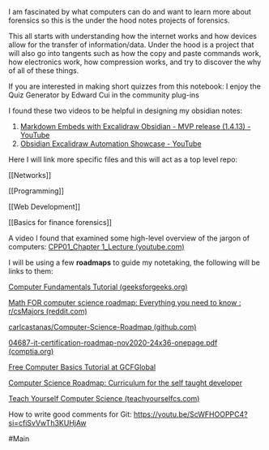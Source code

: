 I am fascinated by what computers can do and want to learn more about forensics so this is the under the hood notes projects of forensics.

This all starts with understanding how the internet works and how devices allow for the transfer of information/data. Under the hood is a project that will also go into tangents such as how the copy and paste commands work, how electronics work, how compression works, and try to discover the why of all of these things.

If you are interested in making short quizzes from this notebook: I enjoy the Quiz Generator by Edward Cui in the community plug-ins

I found these two videos to be helpful in designing my obsidian notes: 
1. [Markdown Embeds with Excalidraw Obsidian - MVP release (1.4.13) - YouTube](https://www.youtube.com/watch?v=tsecSfnTMow)
2. [Obsidian Excalidraw Automation Showcase - YouTube](https://www.youtube.com/watch?v=QNksBPe75Ho)

Here I will link more specific files and this will act as a top level repo:

 [[Networks]]

[[Programming]]

[[Web Development]]

[[Basics for finance forensics]]

A video I found that examined some high-level overview of the jargon of computers:
[CPP01_Chapter 1_Lecture (youtube.com)](https://www.youtube.com/watch?v=3gM_BM4NW80)

I will be using a few **roadmaps** to guide my notetaking, the following will be links to them: 

[Computer Fundamentals Tutorial (geeksforgeeks.org)](https://www.geeksforgeeks.org/computer-fundamentals-tutorial/)

[Math FOR computer science roadmap: Everything you need to know : r/csMajors (reddit.com)](https://www.reddit.com/r/csMajors/comments/17hiv7b/math_for_computer_science_roadmap_everything_you/)

[carlcastanas/Computer-Science-Roadmap (github.com)](https://github.com/carlcastanas/Computer-Science-Roadmap?tab=readme-ov-file#year-1-foundations)

[04687-it-certification-roadmap-nov2020-24x36-onepage.pdf (comptia.org)](https://partners.comptia.org/docs/default-source/resources/04687-it-certification-roadmap-nov2020-24x36-onepage.pdf)

[Free Computer Basics Tutorial at GCFGlobal](https://edu.gcfglobal.org/en/computerbasics/)

[Computer Science Roadmap: Curriculum for the self taught developer](https://roadmap.sh/computer-science)

[Teach Yourself Computer Science (teachyourselfcs.com)](https://teachyourselfcs.com/)

How to write good comments for Git:
https://youtu.be/ScWFHOOPPC4?si=cfiSvVwTh3KUHjAw

#Main
